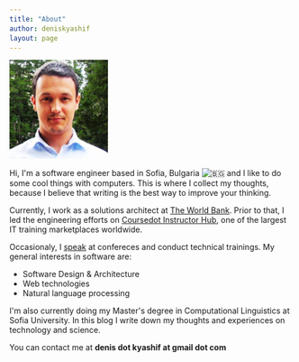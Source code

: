 ```yaml
---
title: "About"
author: deniskyashif
layout: page
---
```


<img class="circle" width="175" src="/images/me-avatar.jpg" />

Hi, I'm a software engineer based in Sofia, Bulgaria <img class="emoji" alt="🇧🇬" src="https://twemoji.maxcdn.com/v/12.1.4/72x72/1f1e7-1f1ec.png"> and I like to do some cool things with computers. This is where I collect my thoughts, because I believe that writing is the best way to improve your thinking.

Currently, I work as a solutions architect at <a href="https://www.worldbank.org/" target="_blank">The World Bank</a>. Prior to that, I led the engineering efforts on <a href="https://hub.coursedot.com/home" target="blank">Coursedot Instructor Hub</a>, one of the largest IT training marketplaces worldwide. 

Occasionaly, I <a href="/talks">speak</a> at confereces and conduct technical trainings. My general interests in software are: 

<ul class="interests">
    <li>Software Design & Architecture</li>
    <li>Web technologies</li>
    <li>Natural language processing</li>
</ul>

I'm also currently doing my Master's degree in Computational Linguistics at Sofia University. In this blog I write down my thoughts and experiences on technology and science.

You can contact me at <strong>denis dot kyashif at gmail dot com</strong>
